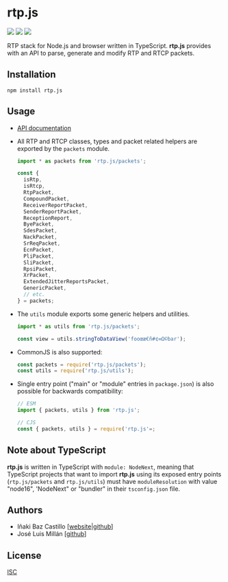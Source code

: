 # rtp.js

[![][npm-shield-rtp.js]][npm-rtp.js]
[![][github-actions-shield-rtp.js]][github-actions-rtp.js]
[![][github-actions-shield-docs]][github-actions-docs]

RTP stack for Node.js and browser written in TypeScript. **rtp.js** provides with an API to parse, generate and modify RTP and RTCP packets.

## Installation

```text
npm install rtp.js
```

## Usage

- [API documentation](https://versatica.github.io/rtp.js)

- All RTP and RTCP classes, types and packet related helpers are exported by the `packets` module.

  ```ts
  import * as packets from 'rtp.js/packets';

  const {
  	isRtp,
  	isRtcp,
  	RtpPacket,
  	CompoundPacket,
  	ReceiverReportPacket,
  	SenderReportPacket,
  	ReceptionReport,
  	ByePacket,
  	SdesPacket,
  	NackPacket,
  	SrReqPacket,
  	EcnPacket,
  	PliPacket,
  	SliPacket,
  	RpsiPacket,
  	XrPacket,
  	ExtendedJitterReportsPacket,
  	GenericPacket,
  	// etc.
  } = packets;
  ```

- The `utils` module exports some generic helpers and utilities.

  ```ts
  import * as utils from 'rtp.js/packets';

  const view = utils.stringToDataView('fooœæ€ñ#¢∞Ω©bar');
  ```

- CommonJS is also supported:

  ```ts
  const packets = require('rtp.js/packets');
  const utils = require('rtp.js/utils');
  ```

- Single entry point ("main" or "module" entries in `package.json`) is also possible for backwards compatibility:

  ```ts
  // ESM
  import { packets, utils } from 'rtp.js';

  // CJS
  const { packets, utils } = require('rtp.js'=;
  ```

## Note about TypeScript

**rtp.js** is written in TypeScript with `module: NodeNext`, meaning that TypeScript projects that want to import **rtp.js** using its exposed entry points (`rtp.js/packets` and `rtp.js/utils`) must have `moduleResolution` with value "node16", 'NodeNext" or "bundler" in their `tsconfig.json` file.

## Authors

- Iñaki Baz Castillo [[website](https://inakibaz.me)|[github](https://github.com/ibc/)]
- José Luis Millán [[github](https://github.com/jmillan/)]

## License

[ISC](./LICENSE)

[npm-shield-rtp.js]: https://img.shields.io/npm/v/rtp.js.svg
[npm-rtp.js]: https://npmjs.org/package/rtp.js
[github-actions-shield-rtp.js]: https://github.com/versatica/rtp.js/actions/workflows/rtp.js.yaml/badge.svg
[github-actions-rtp.js]: https://github.com/versatica/rtp.js/actions/workflows/rtp.js.yaml
[github-actions-shield-docs]: https://github.com/versatica/rtp.js/actions/workflows/docs.yaml/badge.svg
[github-actions-docs]: https://github.com/versatica/rtp.js/actions/workflows/docs.yaml
